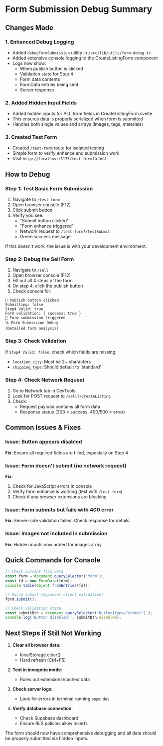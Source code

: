 # Form Submission Debug Summary

## Changes Made

### 1. Enhanced Debug Logging
- Added `debugFormSubmission` utility in `/src/lib/utils/form-debug.ts`
- Added extensive console logging to the CreateListingForm component
- Logs now show:
  - When publish button is clicked
  - Validation state for Step 4
  - Form data contents
  - FormData entries being sent
  - Server response

### 2. Added Hidden Input Fields
- Added hidden inputs for ALL form fields in CreateListingForm.svelte
- This ensures data is properly serialized when form is submitted
- Handles both single values and arrays (images, tags, materials)

### 3. Created Test Form
- Created `/test-form` route for isolated testing
- Simple form to verify enhance and submission work
- Visit `http://localhost:5173/test-form` to test

## How to Debug

### Step 1: Test Basic Form Submission
1. Navigate to `/test-form`
2. Open browser console (F12)
3. Click submit button
4. Verify you see:
   - "Submit button clicked"
   - "Form enhance triggered"
   - Network request to `/test-form?/testSubmit`
   - Green success message

If this doesn't work, the issue is with your development environment.

### Step 2: Debug the Sell Form
1. Navigate to `/sell`
2. Open browser console (F12)
3. Fill out all 4 steps of the form
4. On step 4, click the publish button
5. Check console for:

```
🔘 Publish button clicked
Submitting: false
Step4 Valid: true
Form validation: { success: true }
🚀 Form submission triggered
🔍 Form Submission Debug
[Detailed form analysis]
```

### Step 3: Check Validation
If `Step4 Valid: false`, check which fields are missing:
- `location_city`: Must be 2+ characters
- `shipping_type`: Should default to 'standard'

### Step 4: Check Network Request
1. Go to Network tab in DevTools
2. Look for POST request to `/sell?/createListing`
3. Check:
   - Request payload contains all form data
   - Response status (303 = success, 400/500 = error)

## Common Issues & Fixes

### Issue: Button appears disabled
**Fix**: Ensure all required fields are filled, especially on Step 4

### Issue: Form doesn't submit (no network request)
**Fix**: 
1. Check for JavaScript errors in console
2. Verify form enhance is working (test with `/test-form`)
3. Check if any browser extensions are blocking

### Issue: Form submits but fails with 400 error
**Fix**: Server-side validation failed. Check response for details.

### Issue: Images not included in submission
**Fix**: Hidden inputs now added for images array

## Quick Commands for Console

```javascript
// Check current form data
const form = document.querySelector('form');
const fd = new FormData(form);
console.table(Object.fromEntries(fd));

// Force submit (bypasses client validation)
form.submit();

// Check validation state
const submitBtn = document.querySelector('button[type="submit"]');
console.log('Button disabled:', submitBtn.disabled);
```

## Next Steps if Still Not Working

1. **Clear all browser data**:
   - localStorage.clear()
   - Hard refresh (Ctrl+F5)

2. **Test in incognito mode**:
   - Rules out extensions/cached data

3. **Check server logs**:
   - Look for errors in terminal running `pnpm dev`

4. **Verify database connection**:
   - Check Supabase dashboard
   - Ensure RLS policies allow inserts

The form should now have comprehensive debugging and all data should be properly submitted via hidden inputs.